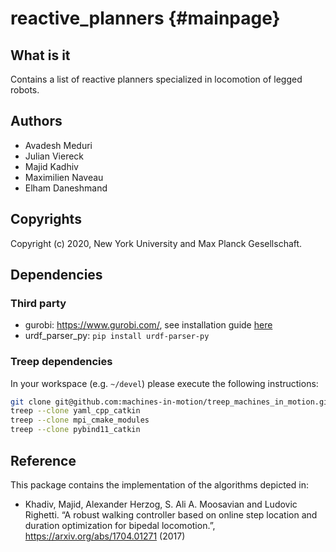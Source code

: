 reactive_planners {#mainpage}
=================

## What is it

Contains a list of reactive planners specialized in locomotion of legged robots.

## Authors

- Avadesh Meduri
- Julian Viereck
- Majid Kadhiv
- Maximilien Naveau
- Elham Daneshmand

## Copyrights

Copyright (c) 2020, New York University and Max Planck Gesellschaft.

## Dependencies

### Third party

- gurobi: https://www.gurobi.com/, see installation guide
[here](https://www.gurobi.com/documentation/9.0/quickstart_linux/software_installation_guid.html)
- urdf_parser_py: `pip install urdf-parser-py`

### Treep dependencies

In your workspace (e.g. `~/devel`) please execute the following instructions:

```bash
git clone git@github.com:machines-in-motion/treep_machines_in_motion.git
treep --clone yaml_cpp_catkin
treep --clone mpi_cmake_modules
treep --clone pybind11_catkin
```

## Reference

This package contains the implementation of the algorithms depicted in:

- Khadiv, Majid, Alexander Herzog, S. Ali A. Moosavian and Ludovic Righetti.
  “A robust walking controller based on online step location and duration
  optimization for bipedal locomotion.”, https://arxiv.org/abs/1704.01271 (2017)
